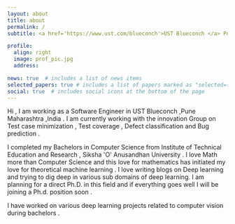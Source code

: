 ```yaml
---
layout: about
title: about
permalink: /
subtitle: <a href='https://www.ust.com/blueconch'>UST Blueconch </a> Pune, Maharashtra

profile:
  align: right
  image: prof_pic.jpg
  address: 

news: true  # includes a list of news items
selected_papers: true # includes a list of papers marked as "selected={true}"
social: true  # includes social icons at the bottom of the page
---
```


Hi , I am working as a Software Engineer in UST Blueconch ,Pune Maharashtra ,India . I am currently working with the innovation Group on Test case minimization , Test coverage , Defect classification and Bug prediction . 

I completed my Bachelors in Computer Science from Institute of Technical Education and Research , Siksha 'O' Anusandhan University . I love Math more than Computer Science and this love for mathematics has initiated my love for theoretical machine learning . I love writing blogs on Deep learning and trying to dig deep in various sub domains of deep learning. I am planning for a direct Ph.D. in this field and if everything goes well I will be joining a Ph.d. position soon . 

I have worked on various deep learning projects related to computer vision during bachelors .
